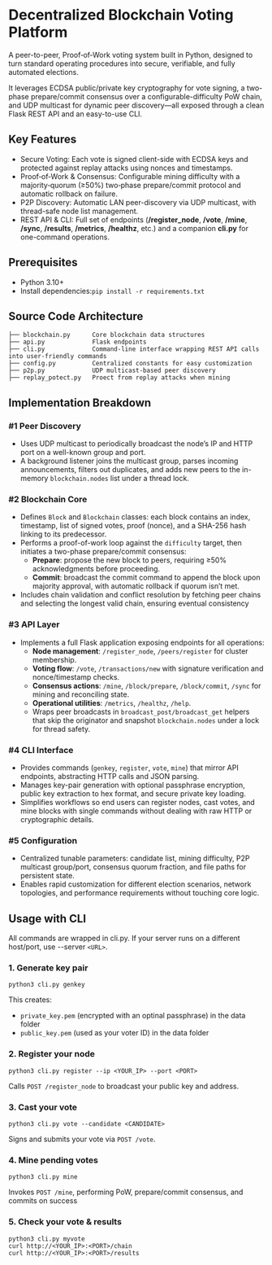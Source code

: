 # Decentralized Blockchain Voting Platform
A peer-to-peer, Proof‑of‑Work voting system built in Python, designed to turn standard operating procedures into secure, verifiable, and fully automated elections.

It leverages ECDSA public/private key cryptography for vote signing, a two-phase prepare/commit consensus over a configurable-difficulty PoW chain, and UDP multicast for dynamic peer discovery—all exposed through a clean Flask REST API and an easy-to-use CLI.

## Key Features
+ Secure Voting: Each vote is signed client-side with ECDSA keys and protected against replay attacks using nonces and timestamps.
+ Proof‑of‑Work & Consensus: Configurable mining difficulty with a majority‑quorum (≥50%) two‑phase prepare/commit protocol and automatic rollback on failure.
+ P2P Discovery: Automatic LAN peer-discovery via UDP multicast, with thread-safe node list management.
+ REST API & CLI: Full set of endpoints (**/register_node**, **/vote**, **/mine**, **/sync**, **/results**, **/metrics**, **/healthz**, etc.) and a companion **cli.py** for one-command operations.

## Prerequisites
+ Python 3.10+
+ Install dependencies:`pip install -r requirements.txt`

## Source Code Architecture
```
├── blockchain.py      Core blockchain data structures
├── api.py             Flask endpoints
├── cli.py             Command-line interface wrapping REST API calls into user-friendly commands
├── config.py          Centralized constants for easy customization
├── p2p.py             UDP multicast-based peer discovery
├── replay_potect.py   Proect from replay attacks when mining   
```
## Implementation Breakdown
### #1 Peer Discovery
+ Uses UDP multicast to periodically broadcast the node’s IP and HTTP port on a well-known group and port.
+ A background listener joins the multicast group, parses incoming announcements, filters out duplicates, and adds new peers to the in-memory `blockchain.nodes` list under a thread lock.
### #2 Blockchain Core
+ Defines `Block` and `Blockchain` classes: each block contains an index, timestamp, list of signed votes, proof (nonce), and a SHA-256 hash linking to its predecessor.
+ Performs a proof-of-work loop against the `difficulty` target, then initiates a two-phase prepare/commit consensus:
  + **Prepare**: propose the new block to peers, requiring ≥50% acknowledgments before proceeding.
  + **Commit**: broadcast the commit command to append the block upon majority approval, with automatic rollback if quorum isn’t met.
+ Includes chain validation and conflict resolution by fetching peer chains and selecting the longest valid chain, ensuring eventual consistency
### #3 API Layer
+ Implements a full Flask application exposing endpoints for all operations:
  + **Node management**: `/register_node`, `/peers/register` for cluster membership.
  + **Voting flow**: `/vote`, `/transactions/new` with signature verification and nonce/timestamp checks.
  + **Consensus actions**: `/mine`, `/block/prepare`, `/block/commit`, `/sync` for mining and reconciling state.
  + **Operational utilities**: `/metrics`, `/healthz`, `/help`.
  + Wraps peer broadcasts in `broadcast_post/broadcast_get` helpers that skip the originator and snapshot `blockchain.nodes` under a lock for thread safety.
### #4 CLI Interface
+ Provides commands (`genkey`, `register`, `vote`, `mine`) that mirror API endpoints, abstracting HTTP calls and JSON parsing.
+ Manages key-pair generation with optional passphrase encryption, public key extraction to hex format, and secure private key loading.
+ Simplifies workflows so end users can register nodes, cast votes, and mine blocks with single commands without dealing with raw HTTP or cryptographic details.
### #5 Configuration
+ Centralized tunable parameters: candidate list, mining difficulty, P2P multicast group/port, consensus quorum fraction, and file paths for persistent state.
+ Enables rapid customization for different election scenarios, network topologies, and performance requirements without touching core logic.

## Usage with CLI
All commands are wrapped in cli.py. If your server runs on a different host/port, use --server `<URL>`.
### 1. Generate key pair 
```
python3 cli.py genkey
```
This creates:
+ `private_key.pem` (encrypted with an optinal passphrase) in the data folder
+ `public_key.pem` (used as your voter ID) in the data folder
### 2. Register your node
```
python3 cli.py register --ip <YOUR_IP> --port <PORT>
```
Calls `POST /register_node` to broadcast your public key and address.
### 3. Cast your vote
```
python3 cli.py vote --candidate <CANDIDATE>
```
Signs and submits your vote via `POST /vote`.
### 4. Mine pending votes
```
python3 cli.py mine
```
Invokes `POST /mine`, performing PoW, prepare/commit consensus, and commits on success
### 5. Check your vote & results
```
python3 cli.py myvote
curl http://<YOUR_IP>:<PORT>/chain
curl http://<YOUR_IP>:<PORT>/results
```
